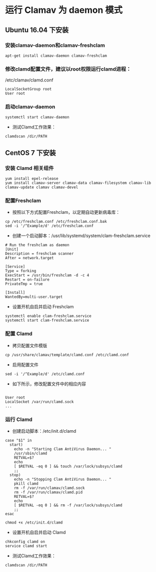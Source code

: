 # 运行 Clamav 为 daemon 模式

## Ubuntu 16.04 下安装

### 安装clamav-daemon和clamav-freshclam

```
apt-get install clamav-daemon clamav-freshclam
```

### 修改clamd配置文件，建议以root权限运行clamd进程：
/etc/clamav/clamd.conf

```
LocalSocketGroup root
User root
```

### 启动clamav-daemon

```
systemctl start clamav-daemon
```

* 测试Clamd工作效果：

```
clamdscan /dir/PATH
```

## CentOS 7 下安装

### 安装 Clamd 相关组件

```
yum install epel-release
yum install clamav-server clamav-data clamav-filesystem clamav-lib clamav-update clamav clamav-devel
```

### 配置Freshclam

* 按照以下方式配置Freshclam，以定期自动更新病毒库：

```
cp /etc/freshclam.conf /etc/freshclam.conf.bak
sed -i '/^Example/d' /etc/freshclam.conf
```

* 创建一个启动脚本：/usr/lib/systemd/system/clam-freshclam.service

```
# Run the freshclam as daemon
[Unit]
Description = freshclam scanner
After = network.target

[Service]
Type = forking
ExecStart = /usr/bin/freshclam -d -c 4
Restart = on-failure
PrivateTmp = true

[Install]
WantedBy=multi-user.target
```

* 设置开机自启并启动 Freshclam

```
systemctl enable clam-freshclam.service
systemctl start clam-freshclam.service
```

### 配置 Clamd

* 拷贝配置文件模版

```
cp /usr/share/clamav/template/clamd.conf /etc/clamd.conf
```

* 启用配置文件

```
sed -i '/^Example/d' /etc/clamd.conf
```

* 如下所示，修改配置文件中的相应内容

```

User root
LocalSocket /var/run/clamd.sock
...
```

### 运行 Clamd

* 创建启动脚本：/etc/init.d/clamd

```
case "$1" in
  start)
    echo -n "Starting Clam AntiVirus Daemon... "
    /usr/sbin/clamd
    RETVAL=$?
    echo
    [ $RETVAL -eq 0 ] && touch /var/lock/subsys/clamd
    ;;
  stop)
    echo -n "Stopping Clam AntiVirus Daemon... "
    pkill clamd
    rm -f /var/run/clamav/clamd.sock
    rm -f /var/run/clamav/clamd.pid
    RETVAL=$?
    echo
    [ $RETVAL -eq 0 ] && rm -f /var/lock/subsys/clamd
    ;;
esac
```

```
chmod +x /etc/init.d/clamd
```

* 设置开机自启并启动 Clamd

```
chkconfig clamd on
service clamd start
```

* 测试Clamd工作效果：

```
clamdscan /dir/PATH
```